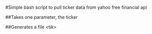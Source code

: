 
#Simple bash script to pull ticker data from yahoo free financial api

##Takes one parameter, the ticker

##Generates a file \<tik\>
